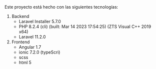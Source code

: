 Este proyecto está hecho con las siguientes tecnologías:
1. Backend
   - Laravel Installer 5.7.0
   - PHP 8.2.4 (cli) (built: Mar 14 2023 17:54:25) (ZTS Visual C++ 2019 x64)
   - Laravel 11.2.0
2. Frontend
   - Angular 1.7
   - ionic 7.2.0 (typeScri)
   - scss
   - html 5
